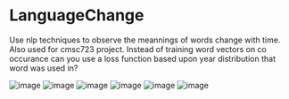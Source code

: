 # LanguageChange
Use nlp techniques to observe the meannings of words change with time. Also used for cmsc723 project.
Instead of training word vectors on co occurance can you use a loss function based upon year distribution that word was used in?

![image](https://user-images.githubusercontent.com/9337973/178827557-7e6f5168-3046-4e7b-bd24-96479a32f7bf.png)
![image](https://user-images.githubusercontent.com/9337973/178827616-30e409fd-7c4d-4fe0-9297-6e4631d3f9ce.png)
![image](https://user-images.githubusercontent.com/9337973/178827646-73b6b1a5-3f33-4566-ac56-37bff58a127b.png)
![image](https://user-images.githubusercontent.com/9337973/178827671-7339e6c8-9a18-48f6-a250-40044482aa17.png)
![image](https://user-images.githubusercontent.com/9337973/178827708-5d756cbe-2203-4bcf-b8f3-7475f3661bfb.png)
![image](https://user-images.githubusercontent.com/9337973/178827745-15fd2730-5310-4d95-bcf0-c55cc0f9cd83.png)
